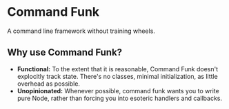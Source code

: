 # Command Funk

A command line framework without training wheels.

## Why use Command Funk?

- **Functional:** To the extent that it is reasonable, Command Funk doesn't explocitly track state. There's no classes, minimal initialization, as little overhead as possible.
- **Unopinionated:** Whenever possible, command funk wants you to write pure Node, rather than forcing you into esoteric handlers and callbacks.
